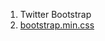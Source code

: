 1. Twitter Bootstrap
  1. [bootstrap.min.css](https://cdn.rawgit.com/twbs/bootstrap/v3.2.0/dist/css/bootstrap.min.css)
